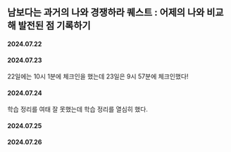 ## 남보다는 과거의 나와 경쟁하라 퀘스트 : 어제의 나와 비교해 발전된 점 기록하기

#### 2024.07.22

#### 2024.07.23
22일에는 10시 1분에 체크인을 했는데 23일은 9시 57분에 체크인했다!

#### 2024.07.24
학습 정리를 여태 잘 못했는데 학습 정리를 열심히 했다.

#### 2024.07.25

#### 2024.07.26
